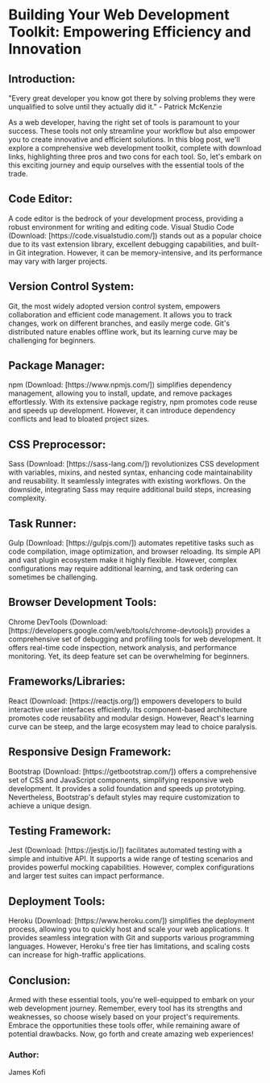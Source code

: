 <h1>Building Your Web Development Toolkit: Empowering Efficiency and Innovation</h1>

<h2>Introduction:</h2>
"Every great developer you know got there by solving problems they were unqualified to solve until they actually did it." - Patrick McKenzie

As a web developer, having the right set of tools is paramount to your success. These tools not only streamline your workflow but also empower you to create innovative and efficient solutions. In this blog post, we'll explore a comprehensive web development toolkit, complete with download links, highlighting three pros and two cons for each tool. So, let's embark on this exciting journey and equip ourselves with the essential tools of the trade.

<h2>Code Editor:</h2>
A code editor is the bedrock of your development process, providing a robust environment for writing and editing code. Visual Studio Code (Download: [https://code.visualstudio.com/]) stands out as a popular choice due to its vast extension library, excellent debugging capabilities, and built-in Git integration. However, it can be memory-intensive, and its performance may vary with larger projects.


<h2>Version Control System:</h2>
Git, the most widely adopted version control system, empowers collaboration and efficient code management. It allows you to track changes, work on different branches, and easily merge code. Git's distributed nature enables offline work, but its learning curve may be challenging for beginners.


<h2>Package Manager:</h2>
npm (Download: [https://www.npmjs.com/]) simplifies dependency management, allowing you to install, update, and remove packages effortlessly. With its extensive package registry, npm promotes code reuse and speeds up development. However, it can introduce dependency conflicts and lead to bloated project sizes.


<h2>CSS Preprocessor:</h2>
Sass (Download: [https://sass-lang.com/]) revolutionizes CSS development with variables, mixins, and nested syntax, enhancing code maintainability and reusability. It seamlessly integrates with existing workflows. On the downside, integrating Sass may require additional build steps, increasing complexity.


<h2>Task Runner:</h2>
Gulp (Download: [https://gulpjs.com/]) automates repetitive tasks such as code compilation, image optimization, and browser reloading. Its simple API and vast plugin ecosystem make it highly flexible. However, complex configurations may require additional learning, and task ordering can sometimes be challenging.


<h2>Browser Development Tools:</h2>
Chrome DevTools (Download: [https://developers.google.com/web/tools/chrome-devtools]) provides a comprehensive set of debugging and profiling tools for web development. It offers real-time code inspection, network analysis, and performance monitoring. Yet, its deep feature set can be overwhelming for beginners.


<h2>Frameworks/Libraries:</h2>
React (Download: [https://reactjs.org/]) empowers developers to build interactive user interfaces efficiently. Its component-based architecture promotes code reusability and modular design. However, React's learning curve can be steep, and the large ecosystem may lead to choice paralysis.


<h2>Responsive Design Framework:</h2>
Bootstrap (Download: [https://getbootstrap.com/]) offers a comprehensive set of CSS and JavaScript components, simplifying responsive web development. It provides a solid foundation and speeds up prototyping. Nevertheless, Bootstrap's default styles may require customization to achieve a unique design.


<h2>Testing Framework:</h2>
Jest (Download: [https://jestjs.io/]) facilitates automated testing with a simple and intuitive API. It supports a wide range of testing scenarios and provides powerful mocking capabilities. However, complex configurations and larger test suites can impact performance.


<h2>Deployment Tools:</h2>
Heroku (Download: [https://www.heroku.com/]) simplifies the deployment process, allowing you to quickly host and scale your web applications. It provides seamless integration with Git and supports various programming languages. However, Heroku's free tier has limitations, and scaling costs can increase for high-traffic applications.


<h2>Conclusion:</h2>
Armed with these essential tools, you're well-equipped to embark on your web development journey. Remember, every tool has its strengths and weaknesses, so choose wisely based on your project's requirements. Embrace the opportunities these tools offer, while remaining aware of potential drawbacks. Now, go forth and create amazing web experiences!

<h3>Author:</h3>
<p>James Kofi</p>





